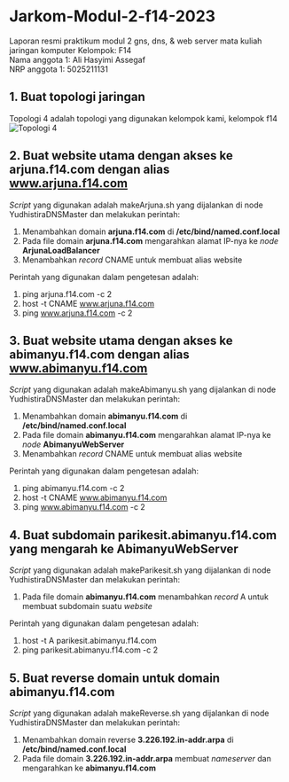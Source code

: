 # Jarkom-Modul-2-f14-2023
Laporan resmi praktikum modul 2 gns, dns, &amp; web server mata kuliah jaringan komputer
Kelompok: F14 <br />
Nama anggota 1: Ali Hasyimi Assegaf <br />
NRP anggota 1: 5025211131 <br />

## 1. Buat topologi jaringan
Topologi 4 adalah topologi yang digunakan kelompok kami, kelompok f14<br />
![Topologi 4](tangkaplayar/topologi.png)

## 2. Buat website utama dengan akses ke arjuna.f14.com dengan alias www.arjuna.f14.com
_Script_ yang digunakan adalah makeArjuna.sh yang dijalankan di node YudhistiraDNSMaster dan melakukan perintah:
1. Menambahkan domain **arjuna.f14.com** di **/etc/bind/named.conf.local**
2. Pada file domain **arjuna.f14.com** mengarahkan alamat IP-nya ke _node_ **ArjunaLoadBalancer**
3. Menambahkan _record_ CNAME untuk membuat alias website<br />

Perintah yang digunakan dalam pengetesan adalah:<br />
1. ping arjuna.f14.com -c 2
2. host -t CNAME www.arjuna.f14.com
3. ping www.arjuna.f14.com -c 2<br />


## 3. Buat website utama dengan akses ke abimanyu.f14.com dengan alias www.abimanyu.f14.com
_Script_ yang digunakan adalah makeAbimanyu.sh yang dijalankan di node YudhistiraDNSMaster dan melakukan perintah:
1. Menambahkan domain **abimanyu.f14.com** di **/etc/bind/named.conf.local**
2. Pada file domain **abimanyu.f14.com** mengarahkan alamat IP-nya ke _node_ **AbimanyuWebServer**
3. Menambahkan _record_ CNAME untuk membuat alias website<br />

Perintah yang digunakan dalam pengetesan adalah:<br />
1. ping abimanyu.f14.com -c 2
2. host -t CNAME www.abimanyu.f14.com
3. ping www.abimanyu.f14.com -c 2<br />

## 4. Buat subdomain parikesit.abimanyu.f14.com yang mengarah ke AbimanyuWebServer
_Script_ yang digunakan adalah makeParikesit.sh yang dijalankan di node YudhistiraDNSMaster dan melakukan perintah:
1. Pada file domain **abimanyu.f14.com** menambahkan _record_ A untuk membuat subdomain suatu _website_<br />

Perintah yang digunakan dalam pengetesan adalah:<br />
1. host -t A parikesit.abimanyu.f14.com
2. ping parikesit.abimanyu.f14.com -c 2<br />

## 5. Buat reverse domain untuk domain abimanyu.f14.com
_Script_ yang digunakan adalah makeReverse.sh yang dijalankan di node YudhistiraDNSMaster dan melakukan perintah:
1. Menambahkan domain reverse **3.226.192.in-addr.arpa** di **/etc/bind/named.conf.local**
2. Pada file domain **3.226.192.in-addr.arpa** membuat _nameserver_ dan mengarahkan ke **abimanyu.f14.com**<br />
